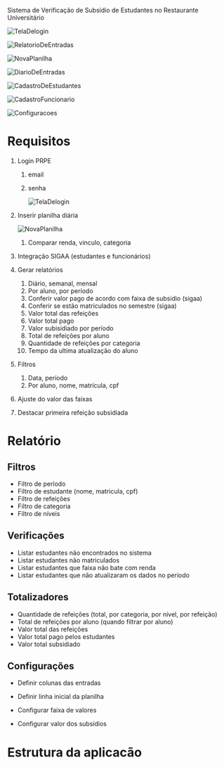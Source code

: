 Sistema de Verificação de Subsídio de Estudantes no Restaurante Universitário

![TelaDelogin](https://github.com/victorlimabr/ufcat_ru_check/assets/106392990/789c3567-8914-4e1f-9a7f-35bce35ae186)

![RelatorioDeEntradas](https://github.com/victorlimabr/ufcat_ru_check/assets/106392990/062834fe-72e1-4252-aead-96073279ccd2)

![NovaPlanilha](https://github.com/victorlimabr/ufcat_ru_check/assets/106392990/5ef00afd-727e-40c6-9071-d775b0260852)

![DiarioDeEntradas](https://github.com/victorlimabr/ufcat_ru_check/assets/106392990/3626d988-a747-41d0-9c87-40f876ee41c7)

![CadastroDeEstudantes](https://github.com/victorlimabr/ufcat_ru_check/assets/106392990/5b265158-38b1-44cb-b186-09972faba76d)

![CadastroFuncionario](https://github.com/victorlimabr/ufcat_ru_check/assets/106392990/b69a55da-44b3-49c4-8ab4-970b5683717f)

![Configuracoes](https://github.com/victorlimabr/ufcat_ru_check/assets/106392990/8c1b2b61-ef58-4a0d-9415-f57550ab9833)





# Requisitos
1. Login PRPE
   1. email
   2. senha
      
      ![TelaDelogin](https://github.com/victorlimabr/ufcat_ru_check/assets/106392990/4f6cb20c-04e7-44ec-923a-14cbb3b2c578)
2. Inserir planilha diária
   
      ![NovaPlanilha](https://github.com/victorlimabr/ufcat_ru_check/assets/106392990/e348dec8-5503-4d2c-93b9-c5c7cbb698ff)
   1. Comparar renda, vinculo, categoria
3. Integração SIGAA (estudantes e funcionários)
4. Gerar relatórios
   

   1. Diário, semanal, mensal
   2. Por aluno, por período
   3. Conferir valor pago de acordo com faixa de subsidio (sigaa)
   4. Conferir se estão matriculados no semestre (sigaa)
   5. Valor total das refeições
   6. Valor total pago
   7. Valor subisidiado por período
   8. Total de refeições por aluno
   9. Quantidade de refeições por categoria
   10. Tempo da ultima atualização do aluno
5. Filtros
   1. Data, período
   2. Por aluno, nome, matrícula, cpf
6. Ajuste do valor das faixas
7. Destacar primeira refeição subsidiada

# Relatório

## Filtros
* Filtro de período
* Filtro de estudante (nome, matricula, cpf)
* Filtro de refeições
* Filtro de categoria
* Filtro de níveis

## Verificações
* Listar estudantes não encontrados no sistema
* Listar estudantes não matriculados
* Listar estudantes que faixa não bate com renda
* Listar estudantes que não atualizaram os dados no período

## Totalizadores
* Quantidade de refeições (total, por categoria, por nível, por refeição)
* Total de refeições por aluno (quando filtrar por aluno)
* Valor total das refeições
* Valor total pago pelos estudantes
* Valor total subsidiado


## Configurações

* Definir colunas das entradas
* Definir linha inicial da planilha

* Configurar faixa de valores
* Configurar valor dos subsídios





# Estrutura da aplicacão















